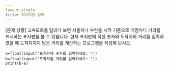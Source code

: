 ```yaml
---
layout:single
title: 데이터형 입력
---
```



[문제 상황]
고속도로를 달리다 보면 서울이나 부산을 시작 기준으로 기점마다 거리를 표시하는 표지판을
볼 수 있습니다. 현재 표지판에 적힌 숫자와 도착지의 거리를 입력하였을 때 도착지까지 남은
거리를 계산하는 프로그램을 작성해 보시오.
~~~
a=float(input("표지판에 숫자를 입력하세요: "))
b=float(input("도착지점 거리를 입력하세요: "))
print(b-a)
~~~
